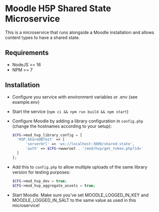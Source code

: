 # Moodle H5P Shared State Microservice

This is a microservice that runs alongside a Moodle installation and allows
content types to have a shared state.

## Requirements

- NodeJS >= 16
- NPM >= 7

## Installation

- Configure you service with environment variables or .env (see example.env)
- Start the service (`npm ci && npm run build && npm start`)
- Configure Moodle by adding a library configuration in `config.php`
  (change the hostnames according to your setup):

  ```php
  $CFG->mod_hvp_library_config = [
    'H5P.ShareDBTest' => [
        'serverUrl' => 'ws://localhost:3000/shared-state',
        'auth' => $CFG->wwwroot . '/mod/hvp/get_token.php?id='
    ]
  ];
  ```

- Add this to `config.php` to allow multiple uploads of the same library
  version for testing purposes:

  ```php
  $CFG->mod_hvp_dev = true;
  $CFG->mod_hvp_aggregate_assets = true;
  ```

- Start Moodle. Make sure you've set MOODLE_LOGGED_IN_KEY and
  MOODLE_LOGGED_IN_SALT to the same value as used in this microservice!
